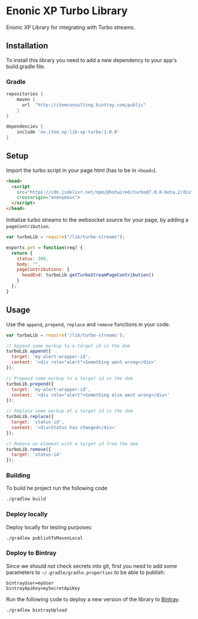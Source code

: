 # Enonic XP Turbo Library

Enonic XP Library for integrating with Turbo streams.

## Installation  

To install this library you need to add a new dependency to your app's build.gradle file.

### Gradle

```groovy
repositories {
    maven {
      url  "http://itemconsulting.bintray.com/public"
    }
}

dependencies {
    include 'no.item.xp:lib-xp-turbo:1.0.0'
}
```

## Setup

Import the turbo script in your page html (has to be in `<head>`).

```html  
<head>
  <script
    src="https://cdn.jsdelivr.net/npm/@hotwired/turbo@7.0.0-beta.2/dist/turbo.es5-umd.min.js"
    crossorigin="anonymous">
  </script>
</head>
```

Initialize turbo streams to the websocket source for your page, by adding a `pageContribution`.

```javascript
var turboLib = require("/lib/turbo-streams");

exports.get = function(req) {
  return {
    status: 200,
    body: "",
    pageContributions: {
      headEnd: turboLib.getTurboStreamPageContribution()
    }
  };
}
```
## Usage

Use the `append`, `prepend`, `replace` and `remove` functions in your code.

```javascript
var turboLib = require('/lib/turbo-streams');

// Append some markup to a target id in the dom
turboLib.append({
  target: 'my-alert-wrapper-id', 
  content: '<div role="alert">Something went wrong</div>'
});

// Prepend some markup to a target id in the dom
turboLib.prepend({
  target: 'my-alert-wrapper-id', 
  content: '<div role="alert">Something else went wrong</div>'
});

// Replace some markup at a target id in the dom
turboLib.replace({
  target: 'status-id', 
  content: '<div>Status has changed</div>'
});

// Remove an element with a target id from the dom
turboLib.remove({
  target: 'status-id'
});
```

### Building

To build he project run the following code

```bash
./gradlew build
```

### Deploy locally

Deploy locally for testing purposes:

```bash
./gradlew publishToMavenLocal
```
### Deploy to Bintray

Since we should not check secrets into git, first you need to add some parameters to `~/.gradle/gradle.properties` to be
able to publish:

```properties
bintrayUser=myUser
bintrayApiKey=mySecretApiKey
```

Run the following code to deploy a new version of the library to [Bintray](https://bintray.com/itemconsulting).

```bash
./gradlew bintrayUpload
```
